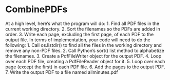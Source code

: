 # CombinePDFs
At a high level, here’s what the program will do: 1. Find all PDF files in the current working directory. 2. Sort the filenames so the PDFs are added in order. 3. Write each page, excluding the first page, of each PDF to the output file. In terms of implementation, your code will need to do the following: 1. Call os.listdir() to find all the files in the working directory and remove any non-PDF files. 2. Call Python’s sort() list method to alphabetize the filenames. 3. Create a PdfFileWriter object for the output PDF. 4. Loop over each PDF file, creating a PdfFileReader object for it. 5. Loop over each page (except the first) in each PDF file. 6. Add the pages to the output PDF. 7. Write the output PDF to a file named allminutes.pdf
